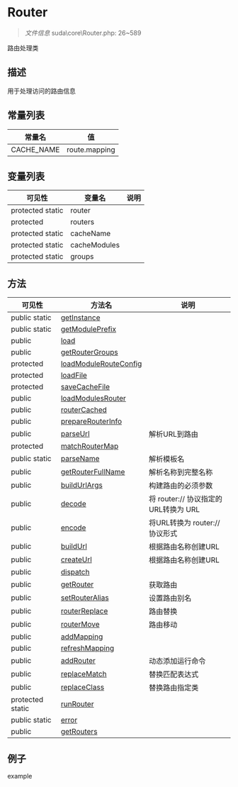 #  Router 

> *文件信息* suda\core\Router.php: 26~589


路由处理类


## 描述



用于处理访问的路由信息
## 常量列表
| 常量名  |  值|
|--------|----|
|CACHE_NAME | route.mapping | 


## 变量列表
| 可见性 |  变量名   | 说明 |
|--------|----|------|
| protected  static  | router | | 
| protected    | routers | | 
| protected  static  | cacheName | | 
| protected  static  | cacheModules | | 
| protected  static  | groups | | 

## 方法

| 可见性 | 方法名 | 说明 |
|--------|-------|------|
|  public  static|[getInstance](Router/getInstance.md) |  |
|  public  static|[getModulePrefix](Router/getModulePrefix.md) |  |
|  public  |[load](Router/load.md) |  |
|  public  |[getRouterGroups](Router/getRouterGroups.md) |  |
|  protected  |[loadModuleRouteConfig](Router/loadModuleRouteConfig.md) |  |
|  protected  |[loadFile](Router/loadFile.md) |  |
|  protected  |[saveCacheFile](Router/saveCacheFile.md) |  |
|  public  |[loadModulesRouter](Router/loadModulesRouter.md) |  |
|  public  |[routerCached](Router/routerCached.md) |  |
|  public  |[prepareRouterInfo](Router/prepareRouterInfo.md) |  |
|  public  |[parseUrl](Router/parseUrl.md) | 解析URL到路由 |
|  protected  |[matchRouterMap](Router/matchRouterMap.md) |  |
|  public  static|[parseName](Router/parseName.md) | 解析模板名 |
|  public  |[getRouterFullName](Router/getRouterFullName.md) | 解析名称到完整名称 |
|  public  |[buildUrlArgs](Router/buildUrlArgs.md) | 构建路由的必须参数 |
|  public  |[decode](Router/decode.md) | 将 router:// 协议指定的URL转换为 URL |
|  public  |[encode](Router/encode.md) | 将URL转换为 router:// 协议形式 |
|  public  |[buildUrl](Router/buildUrl.md) | 根据路由名称创建URL |
|  public  |[createUrl](Router/createUrl.md) | 根据路由名称创建URL |
|  public  |[dispatch](Router/dispatch.md) |  |
|  public  |[getRouter](Router/getRouter.md) | 获取路由 |
|  public  |[setRouterAlias](Router/setRouterAlias.md) | 设置路由别名 |
|  public  |[routerReplace](Router/routerReplace.md) | 路由替换 |
|  public  |[routerMove](Router/routerMove.md) | 路由移动 |
|  public  |[addMapping](Router/addMapping.md) |  |
|  public  |[refreshMapping](Router/refreshMapping.md) |  |
|  public  |[addRouter](Router/addRouter.md) | 动态添加运行命令 |
|  public  |[replaceMatch](Router/replaceMatch.md) | 替换匹配表达式 |
|  public  |[replaceClass](Router/replaceClass.md) | 替换路由指定类 |
|  protected  static|[runRouter](Router/runRouter.md) |  |
|  public  static|[error](Router/error.md) |  |
|  public  |[getRouters](Router/getRouters.md) |  |
 

## 例子

example